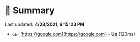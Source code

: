 # 📖 Summary
Last updated: **4/28/2021, 6:15:03 PM**

- `GET` [https://google.com](https://google.com) - **Up** (120ms)
